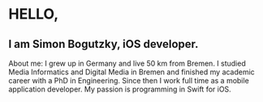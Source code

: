 # HELLO,
## I am Simon Bogutzky, iOS developer.

About me: I grew up in Germany and live 50 km from Bremen. I studied Media Informatics and Digital Media in Bremen and finished my academic career with a PhD in Engineering. Since then I work full time as a mobile application developer. My passion is programming in Swift for iOS. 
